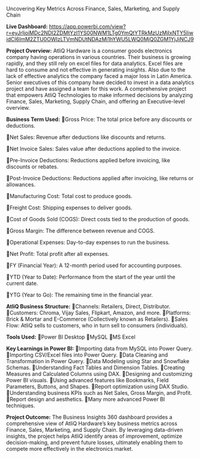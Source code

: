 Uncovering Key Metrics Across Finance, Sales, Marketing, and Supply Chain

**Live Dashboard:** https://app.powerbi.com/view?r=eyJrIjoiMDc2NDI2ZDMtYzI1YS00NWM1LTg0YmQtYTRkMzUzMjIxNTY5IiwidCI6ImM2ZTU0OWIzLTVmNDUtNDAzMi1hYWU5LWQ0MjQ0ZGM1YjJjNCJ9

**Project Overview:**
AtliQ Hardware is a consumer goods electronics company having operations in various countries. Their business is growing rapidly, and they still rely on excel files for data analytics. Excel files are hard to consume and not effective in generating insights. Also due to the lack of effective analytics the company faced a major loss in Latin America. Senior executives of this company have decided to invest in a data analytics project and have assigned a team for this work.
A comprehensive project that empowers AtliQ Technologies to make informed decisions by analyzing Finance, Sales, Marketing, Supply Chain, and offering an Executive-level overview.

**Business Term Used:**
🔹Gross Price: The total price before any discounts or deductions.

🔹Net Sales: Revenue after deductions like discounts and returns.

🔹Net Invoice Sales: Sales value after deductions applied to the invoice.

🔹Pre-Invoice Deductions: Reductions applied before invoicing, like discounts or rebates.

🔹Post-Invoice Deductions: Reductions applied after invoicing, like returns or allowances.

🔹Manufacturing Cost: Total cost to produce goods.

🔹Freight Cost: Shipping expenses to deliver goods.

🔹Cost of Goods Sold (COGS): Direct costs tied to the production of goods.

🔹Gross Margin: The difference between revenue and COGS.

🔹Operational Expenses: Day-to-day expenses to run the business.

🔹Net Profit: Total profit after all expenses.

🔹FY (Financial Year): A 12-month period used for accounting purposes.

🔹YTD (Year to Date): Performance from the start of the year until the current date.

🔹YTG (Year to Go): The remaining time in the financial year. 

**AtliQ Business Structure:**
🔹Channels: Retailers, Direct, Distributor.
🔹Customers: Chroma, Vijay Sales, Flipkart, Amazon, and more.
🔹Platforms: Brick & Mortar and E-Commerce (Collectively known as Retailers).
🔹Sales Flow: AtliQ sells to customers, who in turn sell to consumers (individuals).

**Tools Used:**
🔹Power BI Desktop
🔹MySQL
🔹MS Excel

**Key Learnings in Power BI:**
🔹Importing data from MySQL into Power Query.
🔹Importing CSV/Excel files into Power Query.
🔹Data Cleaning and Transformation in Power Query.
🔹Data Modeling using Star and Snowflake Schemas.
🔹Understanding Fact Tables and Dimension Tables.
🔹Creating Measures and Calculated Columns using DAX.
🔹Designing and customizing Power BI visuals.
🔹Using advanced features like Bookmarks, Field Parameters, Buttons, and Shapes.
🔹Report optimization using DAX Studio.
🔹Understanding business KPIs such as Net Sales, Gross Margin, and Profit.
🔹Report design and aesthetics.
🔹Many more advanced Power BI techniques.

**Project Outcome:**
The Business Insights 360 dashboard provides a comprehensive view of AtliQ Hardware’s key business metrics across Finance, Sales, Marketing, and Supply Chain. By leveraging data-driven insights, the project helps AtliQ identify areas of improvement, optimize decision-making, and prevent future losses, ultimately enabling them to compete more effectively in the electronics market.
